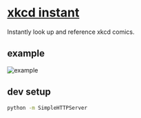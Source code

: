 # [xkcd instant](http://grant.github.io/xkcdinstant)

Instantly look up and reference xkcd comics.

## example

![example](https://cloud.githubusercontent.com/assets/744973/3049005/c67e77ce-e153-11e3-8874-71b36c67c69f.png)

## dev setup

```bash
python -m SimpleHTTPServer
```
